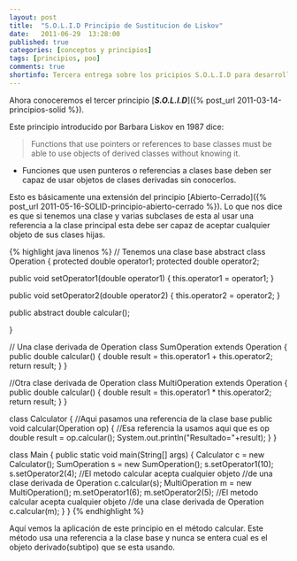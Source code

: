 ```yaml
---
layout: post
title:  "S.O.L.I.D Principio de Sustitucion de Liskov"
date:   2011-06-29  13:28:00
published: true
categories: [conceptos y principios]
tags: [principios, poo]
comments: true
shortinfo: Tercera entrega sobre los pricipios S.O.L.I.D para desarrollo de software.
---
```


Ahora conoceremos el tercer principio [_**S.O.L.I.D**_]({% post_url 2011-03-14-principios-solid %}).

Este principio introducido por Barbara Liskov en 1987 dice:

> Functions that use pointers or references to base classes must be able to use objects of derived classes without knowing it. 
- Funciones que usen punteros o referencias a clases base deben ser capaz de usar objetos de clases derivadas sin conocerlos.

Esto es básicamente una extensión del principio [Abierto-Cerrado]({% post_url 2011-05-16-SOLID-principio-abierto-cerrado %}). Lo que nos dice es que si tenemos una clase y varias subclases 
de esta al usar una referencia a la clase principal esta debe ser capaz de aceptar cualquier objeto de sus clases hijas.

{% highlight java linenos %}
// Tenemos una clase base 
abstract class Operation {
   protected double operator1; 
   protected double operator2;
   
   public void setOperator1(double operator1) { 
      this.operator1 = operator1; 
   } 
   
   public void setOperator2(double operator2) { 
      this.operator2 = operator2; 
   }
   
   public abstract double calcular(); 
   
}

// Una clase derivada de Operation 
class SumOperation extends Operation { 
   public double calcular() { 
      double result = this.operator1 + this.operator2; 
      return result; 
   } 
}

//Otra clase derivada de Operation 
class MultiOperation extends Operation { 
   public double calcular() { 
      double result = this.operator1 * this.operator2; 
      return result; 
   } 
}

class Calculator { 
   //Aqui pasamos una referencia de la clase base 
   public void calcular(Operation op) { 
      //Esa referencia la usamos aqui que es op 
      double result = op.calcular(); 
      System.out.println("Resultado="+result); 
   } 
}

class Main { 
   public static void main(String[] args) { 
      Calculator c = new Calculator();
      SumOperation s = new SumOperation(); 
      s.setOperator1(10); 
      s.setOperator2(4); 
      //El metodo calcular acepta cualquier objeto 
      //de una clase derivada de Operation 
      c.calcular(s);
      MultiOperation m = new MultiOperation(); 
      m.setOperator1(6); 
      m.setOperator2(5); 
      //El metodo calcular acepta cualquier objeto 
      //de una clase derivada de Operation c.calcular(m); 
   } 
} 
{% endhighlight  %}<br/>

Aquí vemos la aplicación de este principio en el método calcular. Este método usa una referencia a la clase base y nunca se 
entera cual es el objeto derivado(subtipo) que se esta usando.